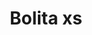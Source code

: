 ---
title: Bolita xs
date: 
draft: false

# descripcion
description : Aro pasante colgante

materials: Plata 925

color: 

dimensions: Largo total 2,2cm diámetro bolita 6 mm

code: 01-01-0850

type: "Aros"

categories: []

price: $1.590,00

price_eftvo: $1.350,00

# Images
# first image will be shown in the product page
images:
  # - image: "images/path_to_image"
  # La ubicacion de las imagenes es imagenes/Aros/Aros.Colgantes/01-01-0850-bolita-xs
  - image: "./images/aros/colgantes/01-01-0850-bolita-xs_a.jpg"
  - image: "./images/aros/colgantes/01-01-0850-bolita-xs_b.jpg"
---